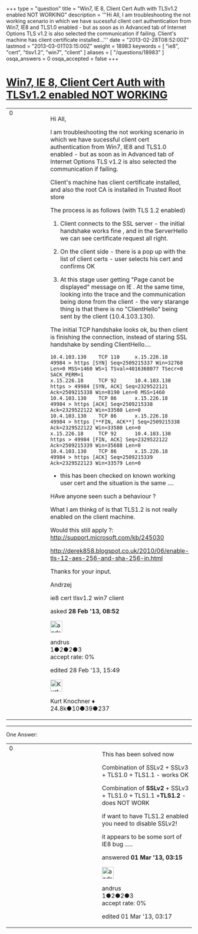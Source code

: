 +++
type = "question"
title = "Win7, IE 8, Client Cert Auth with TLSv1.2 enabled NOT WORKING"
description = '''Hi All, I am troubleshooting the not working scenario in which we have sucessful client cert authentication from Win7, IE8 and TLS1.0 enabled - but as soon as in Advanced tab of Internet Options TLS v1.2 is also selected the communication if failing. Client&#x27;s machine has client certificate installed...'''
date = "2013-02-28T08:52:00Z"
lastmod = "2013-03-01T03:15:00Z"
weight = 18983
keywords = [ "ie8", "cert", "tlsv1.2", "win7", "client" ]
aliases = [ "/questions/18983" ]
osqa_answers = 0
osqa_accepted = false
+++

<div class="headNormal">

# [Win7, IE 8, Client Cert Auth with TLSv1.2 enabled NOT WORKING](/questions/18983/win7-ie-8-client-cert-auth-with-tlsv12-enabled-not-working)

</div>

<div id="main-body">

<div id="askform">

<table id="question-table" style="width:100%;"><colgroup><col style="width: 50%" /><col style="width: 50%" /></colgroup><tbody><tr class="odd"><td style="width: 30px; vertical-align: top"><div class="vote-buttons"><div id="post-18983-score" class="post-score" title="current number of votes">0</div><div id="favorite-count" class="favorite-count"></div></div></td><td><div id="item-right"><div class="question-body"><p>Hi All,</p><p>I am troubleshooting the not working scenario in which we have sucessful client cert authentication from Win7, IE8 and TLS1.0 enabled - but as soon as in Advanced tab of Internet Options TLS v1.2 is also selected the communication if failing.</p><p>Client's machine has client certificate installed, and also the root CA is installed in Trusted Root store</p><p>The process is as follows (with TLS 1.2 enabled)</p><ol><li><p>Client connects to the SSL server - the initial handshake works fine , and in the ServerHello we can see certificate request all right.</p></li><li><p>On the client side - there is a pop up with the list of client certs - user selects his cert and confirms OK</p></li><li><p>At this stage user getting "Page canot be displayed" message on IE . At the same time, looking into the trace and the communication being done from the client - the very starange thing is that there is no "ClientHello" being sent by the client (10.4.103.130).</p></li></ol><p>The initial TCP handshake looks ok, bu then client is finishing the connection, instead of staring SSL handshake by sending ClientHello....</p><pre><code>10.4.103.130    TCP 110     x.15.226.18   49984 &gt; https [SYN] Seq=2509215337 Win=32768 Len=0 MSS=1460 WS=1 TSval=4016368077 TSecr=0 SACK_PERM=1
x.15.226.18     TCP 92      10.4.103.130   https &gt; 49984 [SYN, ACK] Seq=2329522121 Ack=2509215338 Win=8190 Len=0 MSS=1460
10.4.103.130    TCP 86      x.15.226.18   49984 &gt; https [ACK] Seq=2509215338 Ack=2329522122 Win=33580 Len=0
10.4.103.130    TCP 86      x.15.226.18   49984 &gt; https [**FIN, ACK**] Seq=2509215338 Ack=2329522122 Win=33580 Len=0
x.15.226.18     TCP 92      10.4.103.130   https &gt; 49984 [FIN, ACK] Seq=2329522122 Ack=2509215339 Win=35688 Len=0
10.4.103.130    TCP 86      x.15.226.18   49984 &gt; https [ACK] Seq=2509215339 Ack=2329522123 Win=33579 Len=0</code></pre><ul><li>this has been checked on known working user cert and the situation is the same ....</li></ul><p>HAve anyone seen such a behaviour ?</p><p>What I am thinkg of is that TLS1.2 is not really enabled on the client machine.</p><p>Would this still apply ?: <a href="http://support.microsoft.com/kb/245030">http://support.microsoft.com/kb/245030</a></p><p><a href="http://derek858.blogspot.co.uk/2010/06/enable-tls-12-aes-256-and-sha-256-in.html">http://derek858.blogspot.co.uk/2010/06/enable-tls-12-aes-256-and-sha-256-in.html</a></p><p>Thanks for your input.</p><p>Andrzej</p></div><div id="question-tags" class="tags-container tags">ie8 cert tlsv1.2 win7 client</div><div id="question-controls" class="post-controls"></div><div class="post-update-info-container"><div class="post-update-info post-update-info-user"><p>asked <strong>28 Feb '13, 08:52</strong></p><img src="https://secure.gravatar.com/avatar/89941aca50bd896f00def88cf664f9de?s=32&amp;d=identicon&amp;r=g" class="gravatar" width="32" height="32" alt="andrus&#39;s gravatar image" /><p>andrus<br />
<span class="score" title="1 reputation points">1</span><span title="2 badges"><span class="badge1">●</span><span class="badgecount">2</span></span><span title="2 badges"><span class="silver">●</span><span class="badgecount">2</span></span><span title="3 badges"><span class="bronze">●</span><span class="badgecount">3</span></span><br />
<span class="accept_rate" title="Rate of the user&#39;s accepted answers">accept rate:</span> <span title="andrus has no accepted answers">0%</span></p></div><div class="post-update-info post-update-info-edited"><p>edited 28 Feb '13, 15:49</p><img src="https://secure.gravatar.com/avatar/23b7bf5b13bc2c98b2e8aa9869ca5d75?s=32&amp;d=identicon&amp;r=g" class="gravatar" width="32" height="32" alt="Kurt%20Knochner&#39;s gravatar image" /><p>Kurt Knochner ♦<br />
<span class="score" title="24767 reputation points"><span>24.8k</span></span><span title="10 badges"><span class="badge1">●</span><span class="badgecount">10</span></span><span title="39 badges"><span class="silver">●</span><span class="badgecount">39</span></span><span title="237 badges"><span class="bronze">●</span><span class="badgecount">237</span></span></p></div></div><div id="comments-container-18983" class="comments-container"></div><div id="comment-tools-18983" class="comment-tools"></div><div class="clear"></div><div id="comment-18983-form-container" class="comment-form-container"></div><div class="clear"></div></div></td></tr></tbody></table>

------------------------------------------------------------------------

<div class="tabBar">

<span id="sort-top"></span>

<div class="headQuestions">

One Answer:

</div>

</div>

<span id="19023"></span>

<div id="answer-container-19023" class="answer answered-by-owner">

<table style="width:100%;"><colgroup><col style="width: 50%" /><col style="width: 50%" /></colgroup><tbody><tr class="odd"><td style="width: 30px; vertical-align: top"><div class="vote-buttons"><div id="post-19023-score" class="post-score" title="current number of votes">0</div></div></td><td><div class="item-right"><div class="answer-body"><p>This has been solved now</p><p>Combination of SSLv2 + SSLv3 + TLS1.0 + TLS1.1 - works OK</p><p>Combination of <strong>SSLv2</strong> + SSLv3 + TLS1.0 + TLS1.1 +<strong>TLS1.2</strong> - does NOT WORK</p><p>if want to have TLS1.2 enabled you need to disable SSLv2!</p><p>it appears to be some sort of IE8 bug .....</p></div><div class="answer-controls post-controls"></div><div class="post-update-info-container"><div class="post-update-info post-update-info-user"><p>answered <strong>01 Mar '13, 03:15</strong></p><img src="https://secure.gravatar.com/avatar/89941aca50bd896f00def88cf664f9de?s=32&amp;d=identicon&amp;r=g" class="gravatar" width="32" height="32" alt="andrus&#39;s gravatar image" /><p>andrus<br />
<span class="score" title="1 reputation points">1</span><span title="2 badges"><span class="badge1">●</span><span class="badgecount">2</span></span><span title="2 badges"><span class="silver">●</span><span class="badgecount">2</span></span><span title="3 badges"><span class="bronze">●</span><span class="badgecount">3</span></span><br />
<span class="accept_rate" title="Rate of the user&#39;s accepted answers">accept rate:</span> <span title="andrus has no accepted answers">0%</span></p></div><div class="post-update-info post-update-info-edited"><p>edited 01 Mar '13, 03:17</p></div></div><div id="comments-container-19023" class="comments-container"></div><div id="comment-tools-19023" class="comment-tools"></div><div class="clear"></div><div id="comment-19023-form-container" class="comment-form-container"></div><div class="clear"></div></div></td></tr></tbody></table>

</div>

<div class="paginator-container-left">

</div>

</div>

</div>

